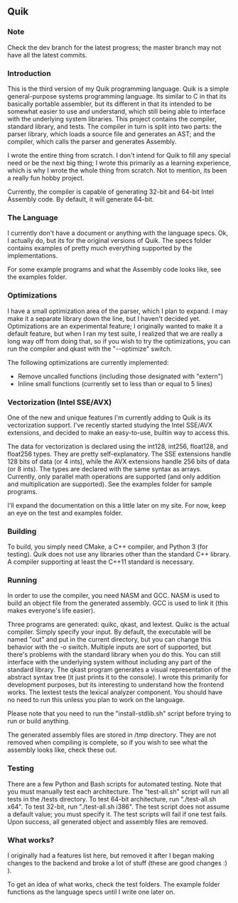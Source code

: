## Quik

### Note
Check the dev branch for the latest progress; the master branch may not have all the latest commits.

### Introduction
This is the third version of my Quik programming language. Quik is a simple general-purpose systems programming language. Its similar to C in that its basically portable assembler, but its different in that its intended to be somewhat easier to use and understand, which still being able to interface with the underlying system libraries. This project contains the compiler, standard library, and tests. The compiler in turn is split into two parts: the parser library, which loads a source file and generates an AST; and the compiler, which calls the parser and generates Assembly.

I wrote the entire thing from scratch. I don't intend for Quik to fill any special need or be the next big thing; I wrote this primarily as a learning experience, which is why I wrote the whole thing from scratch. Not to mention, its been a really fun hobby project.

Currently, the compiler is capable of generating 32-bit and 64-bit Intel Assembly code. By default, it will generate 64-bit.

### The Language
I currently don't have a document or anything with the language specs. Ok, I actually do, but its for the original versions of Quik. The specs folder contains examples of pretty much everything supported by the implementations.

For some example programs and what the Assembly code looks like, see the examples folder.

### Optimizations
I have a small optimization area of the parser, which I plan to expand. I may make it a separate library down the line, but I haven't decided yet. Optimizations are an experimental feature; I originally wanted to make it a default feature, but when I ran my test suite, I realized that we are really a long way off from doing that, so if you wish to try the optimizations, you can run the compiler and qkast with the "--optimize" switch. 

The following optimizations are currently implemented:
 * Remove uncalled functions (including those designated with "extern")
 * Inline small functions (currently set to less than or equal to 5 lines)
 
### Vectorization (Intel SSE/AVX)
One of the new and unique features I'm currently adding to Quik is its vectorization support. I've recently started studying the Intel SSE/AVX extensions, and decided to make an easy-to-use, builtin way to access this.

The data for vectorization is declared using the int128, int256, float128, and float256 types. They are pretty self-explanatory. The SSE extensions handle 128 bits of data (or 4 ints), while the AVX extensions handle 256 bits of data (or 8 ints). The types are declared with the same syntax as arrays. Currently, only parallel math operations are supported (and only addition and multiplication are supported). See the examples folder for sample programs.

I'll expand the documentation on this a little later on my site. For now, keep an eye on the test and examples folder.

### Building
To build, you simply need CMake, a C++ compiler, and Python 3 (for testing). Quik does not use any libraries other than the standard C++ library. A compiler supporting at least the C++11 standard is necessary.

### Running
In order to use the compiler, you need NASM and GCC. NASM is used to build an object file from the generated assembly. GCC is used to link it (this makes everyone's life easier). 

Three programs are generated: quikc, qkast, and lextest. Quikc is the actual compiler. Simply specify your input. By default, the executable will be named "out" and put in the current directory, but you can change this behavior with the -o switch. Multiple inputs are sort of supported, but there's problems with the standard library when you do this. You can still interface with the underlying system without including any part of the standard library. The qkast program generates a visual representation of the abstract syntax tree (it just prints it to the console). I wrote this primarily for development purposes, but its interesting to understand how the frontend works. The lextest tests the lexical analyzer component. You should have no need to run this unless you plan to work on the language.

Please note that you need to run the "install-stdlib.sh" script before trying to run or build anything.

The generated assembly files are stored in /tmp directory. They are not removed when compiling is complete, so if you wish to see what the assembly looks like, check these out.

### Testing
There are a few Python and Bash scripts for automated testing. Note that you must manually test each architecture. The "test-all.sh" script will run all tests in the /tests directory. To test 64-bit architecture, run "./test-all.sh x64". To test 32-bit, run "./test-all.sh i386". The test script does not assume a default value; you must specify it. The test scripts will fail if one test fails. Upon success, all generated object and assembly files are removed.

### What works?
I originally had a features list here, but removed it after I began making changes to the backend and broke a lot of stuff (these are good changes :) ).

To get an idea of what works, check the test folders. The example folder functions as the language specs until I write one later on.
